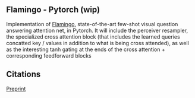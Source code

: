 ## Flamingo - Pytorch (wip)

Implementation of <a href="https://www.deepmind.com/blog/tackling-multiple-tasks-with-a-single-visual-language-model">Flamingo</a>, state-of-the-art few-shot visual question answering attention net, in Pytorch. It will include the perceiver resampler, the specialized cross attention block (that includes the learned queries concatted key / values in addition to what is being cross attended), as well as the interesting tanh gating at the ends of the cross attention + corresponding feedforward blocks

## Citations

<a href="https://storage.googleapis.com/deepmind-media/DeepMind.com/Blog/tackling-multiple-tasks-with-a-single-visual-language-model/flamingo.pdf">Preprint</a>

